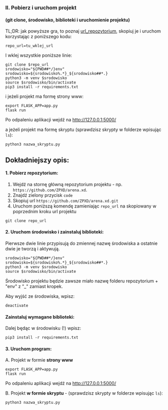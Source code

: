 ### II. Pobierz i uruchom projekt
#### (git clone, środowisko, biblioteki i uruchomienie projektu)

TL;DR: jak powyższe gra, to poznaj [url_repozytorium](https://github.com/ZPXD/zajecia_programowania_xd/blob/main/przydatne/url_repozytorium.md), skopiuj je i uruchom korzystając z poniższego kodu:
```
repo_url=tu_wklej_url
```
I wklej wszystkie poniższe linie:
```
git clone $repo_url
srodowisko="${PWD##*/}env"
srodowisko=${srodowisko%.*}_${srodowisko##*.}
python3 -m venv $srodowisko
source $srodowisko/bin/activate
pip3 install -r requirements.txt
```
i jeżeli projekt ma formę strony www:
```
export FLASK_APP=app.py
flask run
```
Po odpaleniu aplikacji wejdź na http://127.0.0.1:5000/ 

a jeżeli projekt ma formę skryptu (sprawdzisz skrypty w folderze wpisując `ls`):
```
python3 nazwa_skryptu.py
```

## Dokładniejszy opis:

#### 1. Pobierz repozytorium:

1. Wejdź na stornę główną repozytorium projektu - np. `https://github.com/ZPXD/arena.xd`.
2. Znajdź zielony przycisk `code`
3. Skopiuj url `https://github.com/ZPXD/arena.xd.git`
4. Uruchom poniższą komendę zamieniając `repo_url` na skopiowany w poprzednim kroku url projektu
```
git clone repo_url
```

#### 2. Uruchom środowisko i zainstaluj biblioteki:

Pierwsze dwie linie przypisują do zmiennej nazwę środowiska a ostatnie dwie je tworzą i aktywują.

```
srodowisko="${PWD##*/}env"
srodowisko=${srodowisko%.*}_${srodowisko##*.}
python3 -m venv $srodowisko
source $srodowisko/bin/activate
```
Środowisko projektu będzie zawsze miało nazwę folderu repozytorium + "env" z "_" zamiast kropek.

Aby wyjść ze środowiska, wpisz:
```
deactivate
```

#### Zainstaluj wymagane biblioteki:
Dalej będąc w środowisku (!) wpisz:
```
pip3 install -r requirements.txt
```

#### 3. Uruchom program:

A. Projekt w formie  **strony www**
```
export FLASK_APP=app.py
flask run
```

Po odpaleniu aplikacji wejdź na http://127.0.0.1:5000/


B. Projekt **w formie skryptu** - (sprawdzisz skrypty w folderze wpisując `ls`):
```
python3 nazwa_skryptu.py
```
